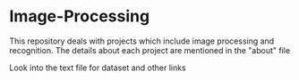 # Image-Processing
This repository deals with projects which include image processing and recognition. The details about each project are mentioned in the "about" file

Look into the text file for dataset and other links
